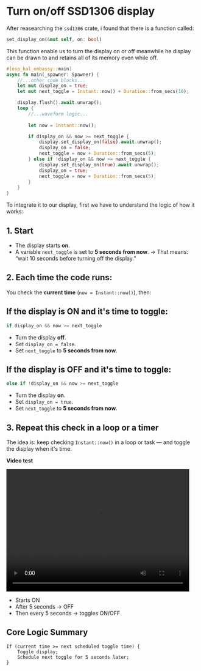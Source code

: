 # Turn on/off SSD1306 display
After reasearching the `ssd1306` crate, i found that there is a function called:
```rust
set_display_on(&mut self, on: bool)
```
This function enable us to turn the display on or off meanwhile he display can be drawn to and retains all of its memory even while off.

```rust
#[esp_hal_embassy::main]
async fn main(_spawner: Spawner) {
    //...other code blocks...
    let mut display_on = true;
    let mut next_toggle = Instant::now() + Duration::from_secs(10);

    display.flush().await.unwrap();
    loop {
        //...waveform logic...
        
        let now = Instant::now();

        if display_on && now >= next_toggle {
            display.set_display_on(false).await.unwrap();
            display_on = false;
            next_toggle = now + Duration::from_secs(5);
        } else if !display_on && now >= next_toggle {
            display.set_display_on(true).await.unwrap();
            display_on = true;
            next_toggle = now + Duration::from_secs(5);
        }        
    }
}
```

To integrate it to our display, first we have to understand the logic of how it works: 
## 1. **Start**

* The display starts **on**.
* A variable `next_toggle` is set to **5 seconds from now**.
  → That means: “wait 10 seconds before turning off the display.”

## 2. **Each time the code runs:**

You check the **current time** (`now = Instant::now()`), then:

## If the display is ON and it's time to toggle:

```rust
if display_on && now >= next_toggle
```

* Turn the display **off**.
* Set `display_on = false`.
* Set `next_toggle` to **5 seconds from now**.

## If the display is OFF and it's time to toggle:

```rust
else if !display_on && now >= next_toggle
```

* Turn the display **on**.
* Set `display_on = true`.
* Set `next_toggle` to **5 seconds from now**.

## 3. **Repeat this check in a loop or a timer**
The idea is: keep checking `Instant::now()` in a loop or task — and toggle the display when it's time.

**Video test**

<video src="../Demo-video/version-1-beta-4-video/ssd1306-deep-sleep.mp4" width="480" height="320" controls></video>

* Starts ON
* After 5 seconds → OFF
* Then every 5 seconds → toggles ON/OFF

## Core Logic Summary

```text
If (current time >= next scheduled toggle time) {
    Toggle display;
    Schedule next toggle for 5 seconds later;
}
```

